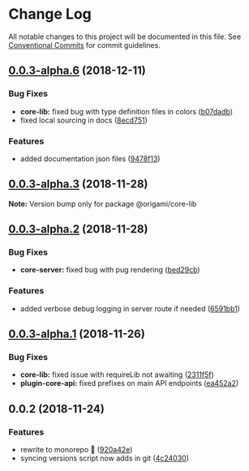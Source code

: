# Change Log

All notable changes to this project will be documented in this file.
See [Conventional Commits](https://conventionalcommits.org) for commit guidelines.

## [0.0.3-alpha.6](https://github.com/origami-cms/core/tree/master/packages/core-lib/compare/v0.0.3-alpha.5...v0.0.3-alpha.6) (2018-12-11)


### Bug Fixes

* **core-lib:** fixed bug with type definition files in colors ([b07dadb](https://github.com/origami-cms/core/tree/master/packages/core-lib/commit/b07dadb))
* fixed local sourcing in docs ([8ecd751](https://github.com/origami-cms/core/tree/master/packages/core-lib/commit/8ecd751))


### Features

* added documentation json files ([9478f13](https://github.com/origami-cms/core/tree/master/packages/core-lib/commit/9478f13))





## [0.0.3-alpha.3](https://github.com/origami-cms/core/tree/master/packages/core-lib/compare/v0.0.3-alpha.2...v0.0.3-alpha.3) (2018-11-28)

**Note:** Version bump only for package @origami/core-lib





## [0.0.3-alpha.2](https://github.com/origami-cms/core/tree/master/packages/core-lib/compare/v0.0.3-alpha.1...v0.0.3-alpha.2) (2018-11-28)


### Bug Fixes

* **core-server:** fixed bug with pug rendering ([bed29cb](https://github.com/origami-cms/core/tree/master/packages/core-lib/commit/bed29cb))


### Features

* added verbose debug logging in server route if needed ([6591bb1](https://github.com/origami-cms/core/tree/master/packages/core-lib/commit/6591bb1))





## [0.0.3-alpha.1](https://github.com/origami-cms/core/tree/master/packages/core-lib/compare/v0.0.3-alpha.0...v0.0.3-alpha.1) (2018-11-26)


### Bug Fixes

* **core-lib:** fixed issue with requireLib not awaiting ([2311f5f](https://github.com/origami-cms/core/tree/master/packages/core-lib/commit/2311f5f))
* **plugin-core-api:** fixed prefixes on main API endpoints ([ea452a2](https://github.com/origami-cms/core/tree/master/packages/core-lib/commit/ea452a2))





## 0.0.2 (2018-11-24)


### Features

* rewrite to monorepo 🎉 ([920a42e](https://github.com/origami-cms/core/tree/master/packages/core-lib/commit/920a42e))
* syncing versions script now adds in git ([4c24030](https://github.com/origami-cms/core/tree/master/packages/core-lib/commit/4c24030))
